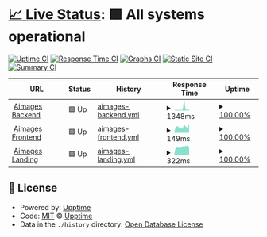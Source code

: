 # [📈 Live Status](https://aimages-ai.github.io/upptime): <!--live status--> **🟩 All systems operational**

[![Uptime CI](https://github.com/bfreskura/upptime/workflows/Uptime%20CI/badge.svg)](https://github.com/bfreskura/upptime/actions?query=workflow%3A%22Uptime+CI%22)
[![Response Time CI](https://github.com/bfreskura/upptime/workflows/Response%20Time%20CI/badge.svg)](https://github.com/bfreskura/upptime/actions?query=workflow%3A%22Response+Time+CI%22)
[![Graphs CI](https://github.com/bfreskura/upptime/workflows/Graphs%20CI/badge.svg)](https://github.com/bfreskura/upptime/actions?query=workflow%3A%22Graphs+CI%22)
[![Static Site CI](https://github.com/bfreskura/upptime/workflows/Static%20Site%20CI/badge.svg)](https://github.com/bfreskura/upptime/actions?query=workflow%3A%22Static+Site+CI%22)
[![Summary CI](https://github.com/bfreskura/upptime/workflows/Summary%20CI/badge.svg)](https://github.com/bfreskura/upptime/actions?query=workflow%3A%22Summary+CI%22)

<!--start: status pages-->
<!-- This summary is generated by Upptime (https://github.com/upptime/upptime) -->
<!-- Do not edit this manually, your changes will be overwritten -->
<!-- prettier-ignore -->
| URL | Status | History | Response Time | Uptime |
| --- | ------ | ------- | ------------- | ------ |
| <img alt="" src="https://icons.duckduckgo.com/ip3/backend.aimages.ai.ico" height="13"> [Aimages Backend](https://backend.aimages.ai/api/statistics/) | 🟩 Up | [aimages-backend.yml](https://github.com/AImages-ai/upptime/commits/HEAD/history/aimages-backend.yml) | <details><summary><img alt="Response time graph" src="./graphs/aimages-backend/response-time-week.png" height="20"> 1348ms</summary><br><a href="https://AImages-ai.github.io/upptime/history/aimages-backend"><img alt="Response time 1348" src="https://img.shields.io/endpoint?url=https%3A%2F%2Fraw.githubusercontent.com%2FAImages-ai%2Fupptime%2FHEAD%2Fapi%2Faimages-backend%2Fresponse-time.json"></a><br><a href="https://AImages-ai.github.io/upptime/history/aimages-backend"><img alt="24-hour response time 629" src="https://img.shields.io/endpoint?url=https%3A%2F%2Fraw.githubusercontent.com%2FAImages-ai%2Fupptime%2FHEAD%2Fapi%2Faimages-backend%2Fresponse-time-day.json"></a><br><a href="https://AImages-ai.github.io/upptime/history/aimages-backend"><img alt="7-day response time 1348" src="https://img.shields.io/endpoint?url=https%3A%2F%2Fraw.githubusercontent.com%2FAImages-ai%2Fupptime%2FHEAD%2Fapi%2Faimages-backend%2Fresponse-time-week.json"></a><br><a href="https://AImages-ai.github.io/upptime/history/aimages-backend"><img alt="30-day response time 1348" src="https://img.shields.io/endpoint?url=https%3A%2F%2Fraw.githubusercontent.com%2FAImages-ai%2Fupptime%2FHEAD%2Fapi%2Faimages-backend%2Fresponse-time-month.json"></a><br><a href="https://AImages-ai.github.io/upptime/history/aimages-backend"><img alt="1-year response time 1348" src="https://img.shields.io/endpoint?url=https%3A%2F%2Fraw.githubusercontent.com%2FAImages-ai%2Fupptime%2FHEAD%2Fapi%2Faimages-backend%2Fresponse-time-year.json"></a></details> | <details><summary><a href="https://AImages-ai.github.io/upptime/history/aimages-backend">100.00%</a></summary><a href="https://AImages-ai.github.io/upptime/history/aimages-backend"><img alt="All-time uptime 100.00%" src="https://img.shields.io/endpoint?url=https%3A%2F%2Fraw.githubusercontent.com%2FAImages-ai%2Fupptime%2FHEAD%2Fapi%2Faimages-backend%2Fuptime.json"></a><br><a href="https://AImages-ai.github.io/upptime/history/aimages-backend"><img alt="24-hour uptime 100.00%" src="https://img.shields.io/endpoint?url=https%3A%2F%2Fraw.githubusercontent.com%2FAImages-ai%2Fupptime%2FHEAD%2Fapi%2Faimages-backend%2Fuptime-day.json"></a><br><a href="https://AImages-ai.github.io/upptime/history/aimages-backend"><img alt="7-day uptime 100.00%" src="https://img.shields.io/endpoint?url=https%3A%2F%2Fraw.githubusercontent.com%2FAImages-ai%2Fupptime%2FHEAD%2Fapi%2Faimages-backend%2Fuptime-week.json"></a><br><a href="https://AImages-ai.github.io/upptime/history/aimages-backend"><img alt="30-day uptime 100.00%" src="https://img.shields.io/endpoint?url=https%3A%2F%2Fraw.githubusercontent.com%2FAImages-ai%2Fupptime%2FHEAD%2Fapi%2Faimages-backend%2Fuptime-month.json"></a><br><a href="https://AImages-ai.github.io/upptime/history/aimages-backend"><img alt="1-year uptime 100.00%" src="https://img.shields.io/endpoint?url=https%3A%2F%2Fraw.githubusercontent.com%2FAImages-ai%2Fupptime%2FHEAD%2Fapi%2Faimages-backend%2Fuptime-year.json"></a></details>
| <img alt="" src="https://icons.duckduckgo.com/ip3/app.aimages.ai.ico" height="13"> [Aimages Frontend](https://app.aimages.ai) | 🟩 Up | [aimages-frontend.yml](https://github.com/AImages-ai/upptime/commits/HEAD/history/aimages-frontend.yml) | <details><summary><img alt="Response time graph" src="./graphs/aimages-frontend/response-time-week.png" height="20"> 149ms</summary><br><a href="https://AImages-ai.github.io/upptime/history/aimages-frontend"><img alt="Response time 149" src="https://img.shields.io/endpoint?url=https%3A%2F%2Fraw.githubusercontent.com%2FAImages-ai%2Fupptime%2FHEAD%2Fapi%2Faimages-frontend%2Fresponse-time.json"></a><br><a href="https://AImages-ai.github.io/upptime/history/aimages-frontend"><img alt="24-hour response time 220" src="https://img.shields.io/endpoint?url=https%3A%2F%2Fraw.githubusercontent.com%2FAImages-ai%2Fupptime%2FHEAD%2Fapi%2Faimages-frontend%2Fresponse-time-day.json"></a><br><a href="https://AImages-ai.github.io/upptime/history/aimages-frontend"><img alt="7-day response time 149" src="https://img.shields.io/endpoint?url=https%3A%2F%2Fraw.githubusercontent.com%2FAImages-ai%2Fupptime%2FHEAD%2Fapi%2Faimages-frontend%2Fresponse-time-week.json"></a><br><a href="https://AImages-ai.github.io/upptime/history/aimages-frontend"><img alt="30-day response time 149" src="https://img.shields.io/endpoint?url=https%3A%2F%2Fraw.githubusercontent.com%2FAImages-ai%2Fupptime%2FHEAD%2Fapi%2Faimages-frontend%2Fresponse-time-month.json"></a><br><a href="https://AImages-ai.github.io/upptime/history/aimages-frontend"><img alt="1-year response time 149" src="https://img.shields.io/endpoint?url=https%3A%2F%2Fraw.githubusercontent.com%2FAImages-ai%2Fupptime%2FHEAD%2Fapi%2Faimages-frontend%2Fresponse-time-year.json"></a></details> | <details><summary><a href="https://AImages-ai.github.io/upptime/history/aimages-frontend">100.00%</a></summary><a href="https://AImages-ai.github.io/upptime/history/aimages-frontend"><img alt="All-time uptime 100.00%" src="https://img.shields.io/endpoint?url=https%3A%2F%2Fraw.githubusercontent.com%2FAImages-ai%2Fupptime%2FHEAD%2Fapi%2Faimages-frontend%2Fuptime.json"></a><br><a href="https://AImages-ai.github.io/upptime/history/aimages-frontend"><img alt="24-hour uptime 100.00%" src="https://img.shields.io/endpoint?url=https%3A%2F%2Fraw.githubusercontent.com%2FAImages-ai%2Fupptime%2FHEAD%2Fapi%2Faimages-frontend%2Fuptime-day.json"></a><br><a href="https://AImages-ai.github.io/upptime/history/aimages-frontend"><img alt="7-day uptime 100.00%" src="https://img.shields.io/endpoint?url=https%3A%2F%2Fraw.githubusercontent.com%2FAImages-ai%2Fupptime%2FHEAD%2Fapi%2Faimages-frontend%2Fuptime-week.json"></a><br><a href="https://AImages-ai.github.io/upptime/history/aimages-frontend"><img alt="30-day uptime 100.00%" src="https://img.shields.io/endpoint?url=https%3A%2F%2Fraw.githubusercontent.com%2FAImages-ai%2Fupptime%2FHEAD%2Fapi%2Faimages-frontend%2Fuptime-month.json"></a><br><a href="https://AImages-ai.github.io/upptime/history/aimages-frontend"><img alt="1-year uptime 100.00%" src="https://img.shields.io/endpoint?url=https%3A%2F%2Fraw.githubusercontent.com%2FAImages-ai%2Fupptime%2FHEAD%2Fapi%2Faimages-frontend%2Fuptime-year.json"></a></details>
| <img alt="" src="https://icons.duckduckgo.com/ip3/aimages.ai.ico" height="13"> [Aimages Landing](https://aimages.ai) | 🟩 Up | [aimages-landing.yml](https://github.com/AImages-ai/upptime/commits/HEAD/history/aimages-landing.yml) | <details><summary><img alt="Response time graph" src="./graphs/aimages-landing/response-time-week.png" height="20"> 322ms</summary><br><a href="https://AImages-ai.github.io/upptime/history/aimages-landing"><img alt="Response time 322" src="https://img.shields.io/endpoint?url=https%3A%2F%2Fraw.githubusercontent.com%2FAImages-ai%2Fupptime%2FHEAD%2Fapi%2Faimages-landing%2Fresponse-time.json"></a><br><a href="https://AImages-ai.github.io/upptime/history/aimages-landing"><img alt="24-hour response time 313" src="https://img.shields.io/endpoint?url=https%3A%2F%2Fraw.githubusercontent.com%2FAImages-ai%2Fupptime%2FHEAD%2Fapi%2Faimages-landing%2Fresponse-time-day.json"></a><br><a href="https://AImages-ai.github.io/upptime/history/aimages-landing"><img alt="7-day response time 322" src="https://img.shields.io/endpoint?url=https%3A%2F%2Fraw.githubusercontent.com%2FAImages-ai%2Fupptime%2FHEAD%2Fapi%2Faimages-landing%2Fresponse-time-week.json"></a><br><a href="https://AImages-ai.github.io/upptime/history/aimages-landing"><img alt="30-day response time 322" src="https://img.shields.io/endpoint?url=https%3A%2F%2Fraw.githubusercontent.com%2FAImages-ai%2Fupptime%2FHEAD%2Fapi%2Faimages-landing%2Fresponse-time-month.json"></a><br><a href="https://AImages-ai.github.io/upptime/history/aimages-landing"><img alt="1-year response time 322" src="https://img.shields.io/endpoint?url=https%3A%2F%2Fraw.githubusercontent.com%2FAImages-ai%2Fupptime%2FHEAD%2Fapi%2Faimages-landing%2Fresponse-time-year.json"></a></details> | <details><summary><a href="https://AImages-ai.github.io/upptime/history/aimages-landing">100.00%</a></summary><a href="https://AImages-ai.github.io/upptime/history/aimages-landing"><img alt="All-time uptime 100.00%" src="https://img.shields.io/endpoint?url=https%3A%2F%2Fraw.githubusercontent.com%2FAImages-ai%2Fupptime%2FHEAD%2Fapi%2Faimages-landing%2Fuptime.json"></a><br><a href="https://AImages-ai.github.io/upptime/history/aimages-landing"><img alt="24-hour uptime 100.00%" src="https://img.shields.io/endpoint?url=https%3A%2F%2Fraw.githubusercontent.com%2FAImages-ai%2Fupptime%2FHEAD%2Fapi%2Faimages-landing%2Fuptime-day.json"></a><br><a href="https://AImages-ai.github.io/upptime/history/aimages-landing"><img alt="7-day uptime 100.00%" src="https://img.shields.io/endpoint?url=https%3A%2F%2Fraw.githubusercontent.com%2FAImages-ai%2Fupptime%2FHEAD%2Fapi%2Faimages-landing%2Fuptime-week.json"></a><br><a href="https://AImages-ai.github.io/upptime/history/aimages-landing"><img alt="30-day uptime 100.00%" src="https://img.shields.io/endpoint?url=https%3A%2F%2Fraw.githubusercontent.com%2FAImages-ai%2Fupptime%2FHEAD%2Fapi%2Faimages-landing%2Fuptime-month.json"></a><br><a href="https://AImages-ai.github.io/upptime/history/aimages-landing"><img alt="1-year uptime 100.00%" src="https://img.shields.io/endpoint?url=https%3A%2F%2Fraw.githubusercontent.com%2FAImages-ai%2Fupptime%2FHEAD%2Fapi%2Faimages-landing%2Fuptime-year.json"></a></details>

<!--end: status pages-->

## 📄 License

- Powered by: [Upptime](https://github.com/upptime/upptime)
- Code: [MIT](./LICENSE) © [Upptime](https://upptime.js.org)
- Data in the `./history` directory: [Open Database License](https://opendatacommons.org/licenses/odbl/1-0/)
